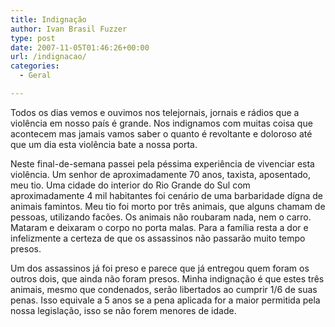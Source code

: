 ```yaml
---
title: Indignação
author: Ivan Brasil Fuzzer
type: post
date: 2007-11-05T01:46:26+00:00
url: /indignacao/
categories:
  - Geral

---
```

Todos os dias vemos e ouvimos nos telejornais, jornais e rádios que a violência em nosso país é grande. Nos indignamos com muitas coisa que acontecem mas jamais vamos saber o quanto é revoltante e doloroso até que um dia esta violência bate a nossa porta.

Neste final-de-semana passei pela péssima experiência de vivenciar esta violência. Um senhor de aproximadamente 70 anos, taxista, aposentado, meu tio. Uma cidade do interior do Rio Grande do Sul com aproximadamente 4 mil habitantes foi cenário de uma barbaridade dígna de animais famintos. Meu tio foi morto por três animais, que alguns chamam de pessoas, utilizando facões. Os animais não roubaram nada, nem o carro. Mataram e deixaram o corpo no porta malas. Para a família resta a dor e infelizmente a certeza de que os assassinos não passarão muito tempo presos.

Um dos assassinos já foi preso e parece que já entregou quem foram os outros dois, que ainda não foram presos. Minha indignação é que estes três animais, mesmo que condenados, serão libertados ao cumprir 1/6 de suas penas. Isso equivale a 5 anos se a pena aplicada for a maior permitida pela nossa legislação, isso se não forem menores de idade.